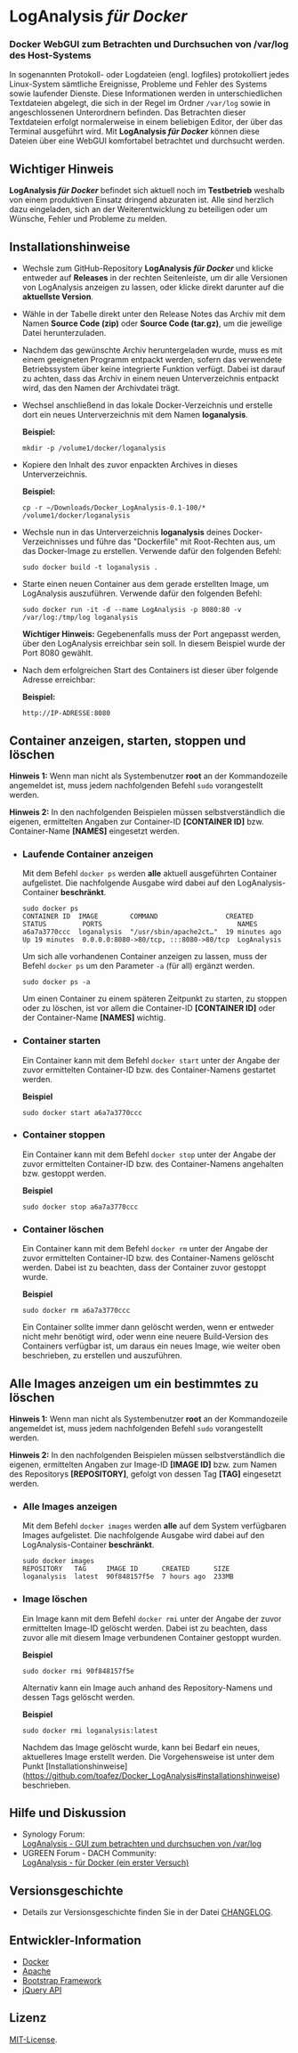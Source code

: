 # LogAnalysis *für Docker* 
### Docker WebGUI zum Betrachten und Durchsuchen von /var/log des Host-Systems
In sogenannten Protokoll- oder Logdateien (engl. logfiles) protokolliert jedes Linux-System sämtliche Ereignisse, Probleme und Fehler des Systems sowie laufender Dienste. Diese Informationen werden in unterschiedlichen Textdateien abgelegt, die sich in der Regel im Ordner `/var/log` sowie in angeschlossenen Unterordnern befinden. Das Betrachten dieser Textdateien erfolgt normalerweise in einem beliebigen Editor, der über das Terminal ausgeführt wird. Mit **LogAnalysis *für Docker*** können diese Dateien über eine WebGUI komfortabel betrachtet und durchsucht werden.

## Wichtiger Hinweis
**LogAnalysis *für Docker*** befindet sich aktuell noch im **Testbetrieb** weshalb von einem produktiven Einsatz dringend abzuraten ist. Alle sind herzlich dazu eingeladen, sich an der Weiterentwicklung zu beteiligen oder um Wünsche, Fehler und Probleme zu melden.

## Installationshinweise
- Wechsle zum GitHub-Repository **LogAnalysis *für Docker*** und klicke entweder auf **Releases** in der rechten Seitenleiste, um dir alle Versionen von LogAnalysis anzeigen zu lassen, oder klicke direkt darunter auf die **aktuellste Version**.
- Wähle in der Tabelle direkt unter den Release Notes das Archiv mit dem Namen **Source Code (zip)** oder **Source Code (tar.gz)**, um die jeweilige Datei herunterzuladen. 
- Nachdem das gewünschte Archiv heruntergeladen wurde, muss es mit einem geeigneten Programm entpackt werden, sofern das verwendete Betriebssystem über keine integrierte Funktion verfügt. Dabei ist darauf zu achten, dass das Archiv in einem neuen Unterverzeichnis entpackt wird, das den Namen der Archivdatei trägt.
- Wechsel anschließend in das lokale Docker-Verzeichnis und erstelle dort ein neues Unterverzeichnis mit dem Namen **loganalysis**. 

  **Beispiel:**

  	  mkdir -p /volume1/docker/loganalysis

- Kopiere den Inhalt des zuvor enpackten Archives in dieses Unterverzeichnis.

  **Beispiel:**

  	  cp -r ~/Downloads/Docker_LogAnalysis-0.1-100/* /volume1/docker/loganalysis

- Wechsle nun in das Unterverzeichnis **loganalysis** deines Docker-Verzeichnisses und führe das "Dockerfile" mit Root-Rechten aus, um das Docker-Image zu erstellen. Verwende dafür den folgenden Befehl:

  	  sudo docker build -t loganalysis .

- Starte einen neuen Container aus dem gerade erstellten Image, um LogAnalysis auszuführen. Verwende dafür den folgenden Befehl:

  	  sudo docker run -it -d --name LogAnalysis -p 8080:80 -v /var/log:/tmp/log loganalysis
 
  **Wichtiger Hinweis:** Gegebenenfalls muss der Port angepasst werden, über den LogAnalysis erreichbar sein soll. In diesem Beispiel wurde der Port 8080 gewählt.
 
- Nach dem erfolgreichen Start des Containers ist dieser über folgende Adresse erreichbar:

  **Beispiel:**

      http://IP-ADRESSE:8080

## Container anzeigen, starten, stoppen und löschen
**Hinweis 1:** Wenn man nicht als Systembenutzer **root** an der Kommandozeile angemeldet ist, muss jedem nachfolgenden Befehl `sudo` vorangestellt werden.

**Hinweis 2:** In den nachfolgenden Beispielen müssen selbstverständlich die eigenen, ermittelten Angaben zur Container-ID **[CONTAINER ID]** bzw. Container-Name **[NAMES]** eingesetzt werden.

- ### Laufende Container anzeigen
  Mit dem Befehl `docker ps` werden **alle** aktuell ausgeführten Container aufgelistet. Die nachfolgende Ausgabe wird dabei auf den LogAnalysis-Container **beschränkt**.

      sudo docker ps  
      CONTAINER ID  IMAGE        COMMAND                 CREATED         STATUS         PORTS                                  NAMES
      a6a7a3770ccc  loganalysis  "/usr/sbin/apache2ct…"  19 minutes ago  Up 19 minutes  0.0.0.0:8080->80/tcp, :::8080->80/tcp  LogAnalysis


  Um sich alle vorhandenen Container anzeigen zu lassen, muss der Befehl `docker ps` um den Parameter `-a` (für all) ergänzt werden.

      sudo docker ps -a 

  Um einen Container zu einem späteren Zeitpunkt zu starten, zu stoppen oder zu löschen, ist vor allem die Container-ID **[CONTAINER ID]** oder der Container-Name **[NAMES]** wichtig.

- ### Container starten
  Ein Container kann mit dem Befehl `docker start` unter der Angabe der zuvor ermittelten Container-ID bzw. des Container-Namens gestartet werden.

  **Beispiel**

      sudo docker start a6a7a3770ccc

- ### Container stoppen
  Ein Container kann mit dem Befehl `docker stop` unter der Angabe der zuvor ermittelten Container-ID bzw. des Container-Namens angehalten bzw. gestoppt werden.

  **Beispiel**

      sudo docker stop a6a7a3770ccc

- ### Container löschen
  Ein Container kann mit dem Befehl `docker rm` unter der Angabe der zuvor ermittelten Container-ID bzw. des Container-Namens gelöscht werden. Dabei ist zu beachten, dass der Container zuvor gestoppt wurde.

  **Beispiel**

      sudo docker rm a6a7a3770ccc

  Ein Container sollte immer dann gelöscht werden, wenn er entweder nicht mehr benötigt wird, oder wenn eine neuere Build-Version des Containers verfügbar ist, um daraus ein neues Image, wie weiter oben beschrieben, zu erstellen und auszuführen.

## Alle Images anzeigen um ein bestimmtes zu löschen
**Hinweis 1:** Wenn man nicht als Systembenutzer **root** an der Kommandozeile angemeldet ist, muss jedem nachfolgenden Befehl `sudo` vorangestellt werden.

**Hinweis 2:** In den nachfolgenden Beispielen müssen selbstverständlich die eigenen, ermittelten Angaben zur Image-ID **[IMAGE ID]** bzw. zum Namen des Repositorys **[REPOSITORY]**, gefolgt von dessen Tag **[TAG]** eingesetzt werden.

- ### Alle Images anzeigen
  Mit dem Befehl `docker images` werden **alle** auf dem System verfügbaren Images aufgelistet. Die nachfolgende Ausgabe wird dabei auf den LogAnalysis-Container **beschränkt**.

      sudo docker images  
      REPOSITORY   TAG     IMAGE ID      CREATED      SIZE
      loganalysis  latest  90f848157f5e  7 hours ago  233MB

- ### Image löschen
  Ein Image kann mit dem Befehl `docker rmi` unter der Angabe der zuvor ermittelten Image-ID gelöscht werden. Dabei ist zu beachten, dass zuvor alle mit diesem Image verbundenen Container gestoppt wurden.

  **Beispiel**

      sudo docker rmi 90f848157f5e

  Alternativ kann ein Image auch anhand des Repository-Namens und dessen Tags gelöscht werden.

  **Beispiel**

      sudo docker rmi loganalysis:latest

  Nachdem das Image gelöscht wurde, kann bei Bedarf ein neues, aktuelleres Image erstellt werden. Die Vorgehensweise ist unter dem Punkt [Installationshinweise] (https://github.com/toafez/Docker_LogAnalysis#installationshinweise) beschrieben.

## Hilfe und Diskussion
- Synology Forum:  
[LogAnalysis - GUI zum betrachten und durchsuchen von /var/log](https://www.synology-forum.de/threads/loganalysis-gui-zum-betrachten-und-durchsuchen-von-var-log.107180/)
- UGREEN Forum - DACH Community:  
[LogAnalysis - für Docker (ein erster Versuch)](https://ugreen-forum.de/forum/thread/887-loganalysis-f%C3%BCr-docker-ein-erster-versuch/)

## Versionsgeschichte
- Details zur Versionsgeschichte finden Sie in der Datei [CHANGELOG](CHANGELOG).

## Entwickler-Information
- [Docker](https://www.docker.com/)
- [Apache](https://httpd.apache.org/)
- [Bootstrap Framework](https://getbootstrap.com/)
- [jQuery API](https://api.jquery.com/)

## Lizenz
[MIT-License](LICENSE).

